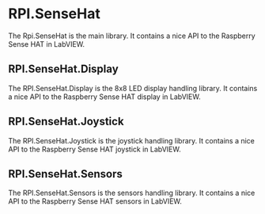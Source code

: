 # RPI.SenseHat
The Rpi.SenseHat is the main library. It contains a nice API to the Raspberry Sense HAT in LabVIEW. 

## RPI.SenseHat.Display
The RPI.SenseHat.Display is the 8x8 LED display handling library. It contains a nice API to the Raspberry Sense HAT display in LabVIEW.

## RPI.SenseHat.Joystick
The RPI.SenseHat.Joystick is the joystick handling library. It contains a nice API to the Raspberry Sense HAT joystick in LabVIEW.

## RPI.SenseHat.Sensors
The RPI.SenseHat.Sensors is the sensors handling library. It contains a nice API to the Raspberry Sense HAT sensors in LabVIEW.
